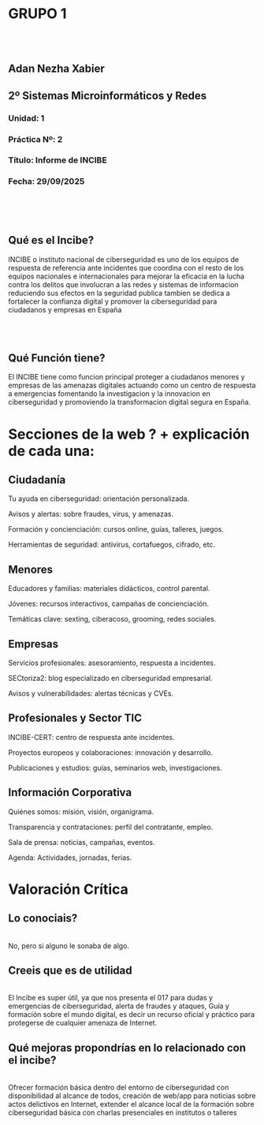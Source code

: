# GRUPO 1
<br/>
<br/>

## Adan Nezha   Xabier

## 2º Sistemas Microinformáticos y Redes



### **Unidad: 1**   

### **Práctica Nº: 2**  
### **Título: Informe de INCIBE**   

### **Fecha: 29/09/2025**  

<br/>
<br/>
<br/>

## Qué es el Incibe?
INCIBE o instituto nacional de ciberseguridad es uno de los equipos de respuesta de referencia ante incidentes que coordina con el resto de los equipos nacionales e internacionales para mejorar la eficacia en la lucha contra los delitos que involucran a las redes y sistemas de informacion reduciendo sus efectos en la seguridad publica tambien se dedica a fortalecer la confianza digital y promover la ciberseguridad para ciudadanos y empresas en España

<br/>
<br/>

## Qué Función tiene?
El INCIBE tiene como funcion principal proteger a ciudadanos menores y empresas de las amenazas digitales actuando como un centro de respuesta a emergencias fomentando la investigacion y la innovacion en ciberseguridad y promoviendo la transformacion digital segura en España.

# Secciones de la web ? + explicación de cada una:

## Ciudadanía
Tu ayuda en ciberseguridad: orientación personalizada.

Avisos y alertas: sobre fraudes, virus, y amenazas.

Formación y concienciación: cursos online, guías, talleres, juegos.

Herramientas de seguridad: antivirus, cortafuegos, cifrado, etc.

## Menores
Educadores y familias: materiales didácticos, control parental.

Jóvenes: recursos interactivos, campañas de concienciación.

Temáticas clave: sexting, ciberacoso, grooming, redes sociales.

## Empresas
Servicios profesionales: asesoramiento, respuesta a incidentes.

SECtoriza2: blog especializado en ciberseguridad empresarial.

Avisos y vulnerabilidades: alertas técnicas y CVEs.

## Profesionales y Sector TIC

INCIBE-CERT: centro de respuesta ante incidentes.

Proyectos europeos y colaboraciones: innovación y desarrollo.

Publicaciones y estudios: guías, seminarios web, investigaciones.

## Información Corporativa
Quiénes somos: misión, visión, organigrama.

Transparencia y contrataciones: perfil del contratante, empleo.

Sala de prensa: noticias, campañas, eventos.

Agenda: Actividades, jornadas, ferias.

# Valoración Crítica
## Lo conociais?
</Br>
No, pero si alguno le sonaba de algo.

## Creeis que es de utilidad
</Br>
El Incibe es super útil, ya que nos presenta el 017 para dudas y emergencias de ciberseguridad, alerta de fraudes y ataques, Guía y formación sobre el mundo digital, es decir un recurso oficial y práctico para protegerse de cualquier amenaza de Internet.

## Qué mejoras propondrías en lo relacionado con el incibe?
</Br>
Ofrecer formación básica dentro del entorno de ciberseguridad con disponibilidad al alcance de todos, creación de web/app para noticias sobre actos delictivos en Internet, extender el alcance local de la formación sobre ciberseguridad básica con charlas presenciales en institutos o talleres
